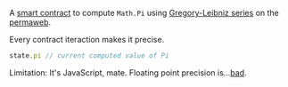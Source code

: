 A [smart contract](https://github.com/ArweaveTeam/SmartWeave) to compute `Math.Pi` using [Gregory-Leibniz series](https://en.wikipedia.org/wiki/Leibniz_formula_for_%CF%80) on the [permaweb](https://arweave.org).

Every contract iteraction makes it precise.

```javascript
state.pi // current computed value of Pi
```

Limitation: It's JavaScript, mate. Floating point precision is...[bad](https://www.codemag.com/Article/1811041/JavaScript-Corner-Math-and-the-Pitfalls-of-Floating-Point-Numbers).

